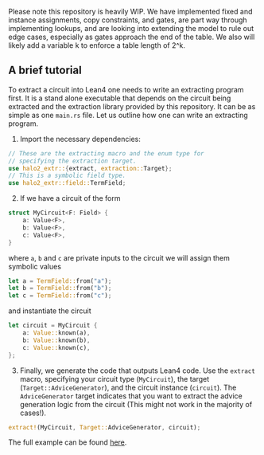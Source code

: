 Please note this repository is heavily WIP. We have implemented fixed and instance assignments, copy constraints, and gates, are part way through implementing lookups, and are looking into extending the model to rule out edge cases, especially as gates approach the end of the table. We also will likely add a variable k to enforce a table length of 2^k.

A brief tutorial
---------------------
To extract a circuit into Lean4 one needs to write an extracting program first. It is a stand alone executable that depends on the circuit being extracted and the extraction library provided by this repository. It can be as simple as one `main.rs` file. Let us outline how one can write an extracting program.
1. Import the necessary dependencies:
```rust
// These are the extracting macro and the enum type for 
// specifying the extraction target.
use halo2_extr::{extract, extraction::Target};
// This is a symbolic field type.
use halo2_extr::field::TermField;
``` 
2. If we have a circuit of the form
```rust
struct MyCircuit<F: Field> {
    a: Value<F>,
    b: Value<F>,
    c: Value<F>,
}
```
where `a`, `b` and `c` are private inputs to the circuit we will assign them symbolic values
```rust
let a = TermField::from("a");
let b = TermField::from("b");
let c = TermField::from("c");
```
and instantiate the circuit
```rust
let circuit = MyCircuit {
    a: Value::known(a),
    b: Value::known(b),
    c: Value::known(c),
};
```
3. Finally, we generate the code that outputs Lean4 code. Use the `extract` macro, specifying your circuit type (`MyCircuit`), the target (`Target::AdviceGenerator`), and the circuit instance (`circuit`).
The `AdviceGenerator` target indicates that you want to extract the advice generation logic from the circuit (This might not work in the majority of cases!).
```rust
extract!(MyCircuit, Target::AdviceGenerator, circuit);
```

The full example can be found [here](examples/two-chip.rs).